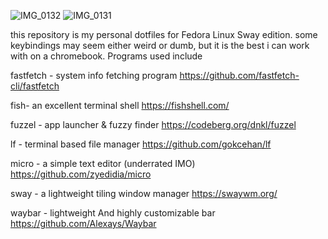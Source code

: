 ![IMG_0132](https://github.com/user-attachments/assets/273d467c-c3da-4ba7-9cf9-16ba1dedae55)
![IMG_0131](https://github.com/user-attachments/assets/73064fee-4b83-46ed-943b-d038f511bd64)

this repository is my personal dotfiles for Fedora Linux Sway edition. some keybindings may seem either weird or dumb, but it is the best i can work with on a chromebook. Programs used include 

fastfetch - system info fetching program
https://github.com/fastfetch-cli/fastfetch

fish- an excellent terminal shell
https://fishshell.com/

fuzzel - app launcher & fuzzy finder
https://codeberg.org/dnkl/fuzzel

lf - terminal based file manager 
https://github.com/gokcehan/lf

micro - a simple text editor (underrated IMO)
https://github.com/zyedidia/micro

sway - a lightweight tiling window manager
https://swaywm.org/

waybar - lightweight And highly customizable bar 
https://github.com/Alexays/Waybar
